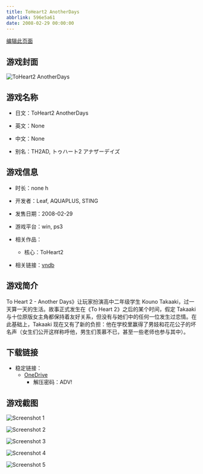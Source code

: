 ```yaml
---
title: ToHeart2 AnotherDays
abbrlink: 596e5a61
date: 2008-02-29 00:00:00
---
```

[编辑此页面](https://github.com/ACG-3/ADV3-source/blob/main/source/_posts/games/ToHeart2%20AnotherDays.md)

## 游戏封面

![ToHeart2 AnotherDays](https://pan.timero.xyz/d/onedrive/img_lib_001/ToHeart2%20AnotherDays_cover.avif)


## 游戏名称

- 日文：ToHeart2 AnotherDays
- 英文：None
- 中文：None

- 别名：TH2AD, トゥハート2 アナザーデイズ


## 游戏信息

- 时长：none h
- 开发者：Leaf, AQUAPLUS, STING
- 发售日期：2008-02-29
- 游戏平台：win, ps3
- 相关作品：
   - 核心：ToHeart2

- 相关链接：[vndb](https://vndb.org/v90)


## 游戏简介

To Heart 2 - Another Days》让玩家扮演高中二年级学生 Kouno Takaaki，过一天算一天的生活。故事正式发生在《To Heart 2》之后的某个时间，假定 Takaaki 与十位原版女主角都保持着友好关系，但没有与她们中的任何一位发生过恋情。在此基础上，Takaaki 现在又有了新的负担：他在学校里赢得了男妓和花花公子的坏名声（女生们公开这样称呼他，男生们羡慕不已，甚至一些老师也参与其中）。




## 下载链接

- 稳定链接：
    - [OneDrive](https://pan.timero.xyz/onedrive/adv_lib_001/ToHeart2%20AnotherDays)
        - 解压密码：ADV!



## 游戏截图


![Screenshot 1](https://pan.timero.xyz/d/onedrive/img_lib_001/ToHeart2%20AnotherDays_Screenshot_1.avif)

![Screenshot 2](https://pan.timero.xyz/d/onedrive/img_lib_001/ToHeart2%20AnotherDays_Screenshot_2.avif)

![Screenshot 3](https://pan.timero.xyz/d/onedrive/img_lib_001/ToHeart2%20AnotherDays_Screenshot_3.avif)

![Screenshot 4](https://pan.timero.xyz/d/onedrive/img_lib_001/ToHeart2%20AnotherDays_Screenshot_4.avif)

![Screenshot 5](https://pan.timero.xyz/d/onedrive/img_lib_001/ToHeart2%20AnotherDays_Screenshot_5.avif)

